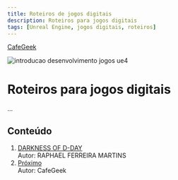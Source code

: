 ```yaml
---
title: Roteiros de jogos digitais
description: Roteiros para jogos digitais
tags: [Unreal Engine, jogos digitais, roteiros]
---
```


[CafeGeek](https://myerco.github.io/CafeGeek)

![introducao desenvolvimento jogos ue4](imagens/introducao_desenvolvimento_jogos_ue4.jpg)

# Roteiros para jogos digitais
...    
## Conteúdo

1. [DARKNESS OF D-DAY](darkness_of_day.html)    
  Autor: RAPHAEL FERREIRA MARTINS
1. [Próximo](#)   
  Autor: CafeGeek
